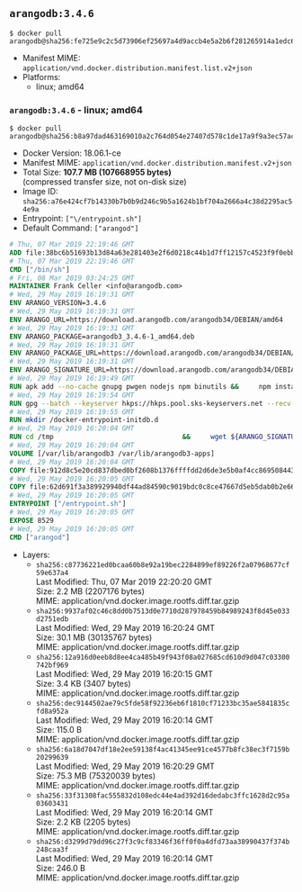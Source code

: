 ## `arangodb:3.4.6`

```console
$ docker pull arangodb@sha256:fe725e9c2c5d73906ef25697a4d9accb4e5a2b6f281265914a1edc63a94c2782
```

-	Manifest MIME: `application/vnd.docker.distribution.manifest.list.v2+json`
-	Platforms:
	-	linux; amd64

### `arangodb:3.4.6` - linux; amd64

```console
$ docker pull arangodb@sha256:b8a97dad463169010a2c764d054e27407d578c1de17a9f9a3ec57ace6eb1aebb
```

-	Docker Version: 18.06.1-ce
-	Manifest MIME: `application/vnd.docker.distribution.manifest.v2+json`
-	Total Size: **107.7 MB (107668955 bytes)**  
	(compressed transfer size, not on-disk size)
-	Image ID: `sha256:a76e424cf7b14330b7b0b9d246c9b5a1624b1bf704a2666a4c38d2295ac54e9a`
-	Entrypoint: `["\/entrypoint.sh"]`
-	Default Command: `["arangod"]`

```dockerfile
# Thu, 07 Mar 2019 22:19:46 GMT
ADD file:38bc6b51693b13d84a63e281403e2f6d0218c44b1d7ff12157c4523f9f0ebb1e in / 
# Thu, 07 Mar 2019 22:19:46 GMT
CMD ["/bin/sh"]
# Fri, 08 Mar 2019 03:24:25 GMT
MAINTAINER Frank Celler <info@arangodb.com>
# Wed, 29 May 2019 16:19:31 GMT
ENV ARANGO_VERSION=3.4.6
# Wed, 29 May 2019 16:19:31 GMT
ENV ARANGO_URL=https://download.arangodb.com/arangodb34/DEBIAN/amd64
# Wed, 29 May 2019 16:19:31 GMT
ENV ARANGO_PACKAGE=arangodb3_3.4.6-1_amd64.deb
# Wed, 29 May 2019 16:19:31 GMT
ENV ARANGO_PACKAGE_URL=https://download.arangodb.com/arangodb34/DEBIAN/amd64/arangodb3_3.4.6-1_amd64.deb
# Wed, 29 May 2019 16:19:31 GMT
ENV ARANGO_SIGNATURE_URL=https://download.arangodb.com/arangodb34/DEBIAN/amd64/arangodb3_3.4.6-1_amd64.deb.asc
# Wed, 29 May 2019 16:19:49 GMT
RUN apk add --no-cache gnupg pwgen nodejs npm binutils &&     npm install -g foxx-cli &&     rm -rf /root/.npm
# Wed, 29 May 2019 16:19:54 GMT
RUN gpg --batch --keyserver hkps://hkps.pool.sks-keyservers.net --recv-keys CD8CB0F1E0AD5B52E93F41E7EA93F5E56E751E9B
# Wed, 29 May 2019 16:19:55 GMT
RUN mkdir /docker-entrypoint-initdb.d
# Wed, 29 May 2019 16:20:04 GMT
RUN cd /tmp                                &&     wget ${ARANGO_SIGNATURE_URL}           &&     wget ${ARANGO_PACKAGE_URL}             &&     gpg --verify ${ARANGO_PACKAGE}.asc     &&     ar x ${ARANGO_PACKAGE} data.tar.gz     &&     tar -C / -x -z -f data.tar.gz          &&     sed -ri         -e 's!127\.0\.0\.1!0.0.0.0!g'         -e 's!^(file\s*=\s*).*!\1 -!'         -e 's!^\s*uid\s*=.*!!'         /etc/arangodb3/arangod.conf        &&     echo chgrp 0 /var/lib/arangodb3 /var/lib/arangodb3-apps &&     echo chmod 775 /var/lib/arangodb3 /var/lib/arangodb3-apps &&     rm -f /usr/bin/foxx &&     wget http://dl-cdn.alpinelinux.org/alpine/edge/main/x86_64/numactl-2.0.12-r2.apk &&     echo "5d6169428e3b8a5d0feda9948a199e9eb676b9a10961f643141f0e462eff38f1  numactl-2.0.12-r2.apk" | sha256sum -c &&     apk add ./numactl-2.0.12-r2.apk &&     wget http://dl-cdn.alpinelinux.org/alpine/edge/main/x86_64/numactl-tools-2.0.12-r2.apk &&     echo "c758d0ea59a50e2d130ae5df1c35c77da935521ac2649183abde16a6bb1fa4d5  numactl-tools-2.0.12-r2.apk" | sha256sum -c &&     apk add ./numactl-tools-2.0.12-r2.apk &&     rm -f ${ARANGO_PACKAGE}* data.tar.gz numactl-2.0.12-r2.apk numactl-tools-2.0.12-r2.apk
# Wed, 29 May 2019 16:20:04 GMT
VOLUME [/var/lib/arangodb3 /var/lib/arangodb3-apps]
# Wed, 29 May 2019 16:20:04 GMT
COPY file:912d8c5e20cd837dbed0bf2608b1376ffffdd2d6de3e5b0af4cc869508443235 in /entrypoint.sh 
# Wed, 29 May 2019 16:20:05 GMT
COPY file:62d691f3a389929940df44ad84590c9019bdc0c8ce47667d5eb5dab0b2e66954 in /usr/bin/foxx 
# Wed, 29 May 2019 16:20:05 GMT
ENTRYPOINT ["/entrypoint.sh"]
# Wed, 29 May 2019 16:20:05 GMT
EXPOSE 8529
# Wed, 29 May 2019 16:20:05 GMT
CMD ["arangod"]
```

-	Layers:
	-	`sha256:c87736221ed0bcaa60b8e92a19bec2284899ef89226f2a07968677cf59e637a4`  
		Last Modified: Thu, 07 Mar 2019 22:20:20 GMT  
		Size: 2.2 MB (2207176 bytes)  
		MIME: application/vnd.docker.image.rootfs.diff.tar.gzip
	-	`sha256:9937af02c46c8dd0b7513d0e7710d287978459b84989243f8d45e033d2751edb`  
		Last Modified: Wed, 29 May 2019 16:20:24 GMT  
		Size: 30.1 MB (30135767 bytes)  
		MIME: application/vnd.docker.image.rootfs.diff.tar.gzip
	-	`sha256:12a916d0eeb8d8ee4ca485b49f943f08a027685cd610d9d047c03300742bf969`  
		Last Modified: Wed, 29 May 2019 16:20:15 GMT  
		Size: 3.4 KB (3407 bytes)  
		MIME: application/vnd.docker.image.rootfs.diff.tar.gzip
	-	`sha256:dec9144502ae79c5fde58f92236eb6f1810cf71233bc35ae5841835cfd8a952a`  
		Last Modified: Wed, 29 May 2019 16:20:14 GMT  
		Size: 115.0 B  
		MIME: application/vnd.docker.image.rootfs.diff.tar.gzip
	-	`sha256:6a18d7047df18e2ee59138f4ac41345ee91ce4577b8fc38ec3f7159b20299639`  
		Last Modified: Wed, 29 May 2019 16:20:29 GMT  
		Size: 75.3 MB (75320039 bytes)  
		MIME: application/vnd.docker.image.rootfs.diff.tar.gzip
	-	`sha256:33f31308fac555832d108edc44e4ad392d16dedabc3ffc1628d2c95a03603431`  
		Last Modified: Wed, 29 May 2019 16:20:14 GMT  
		Size: 2.2 KB (2205 bytes)  
		MIME: application/vnd.docker.image.rootfs.diff.tar.gzip
	-	`sha256:d3299d79dd96c27f3c9cf83346f36ff0f0a4dfd73aa38990437f374b248caa3f`  
		Last Modified: Wed, 29 May 2019 16:20:14 GMT  
		Size: 246.0 B  
		MIME: application/vnd.docker.image.rootfs.diff.tar.gzip
